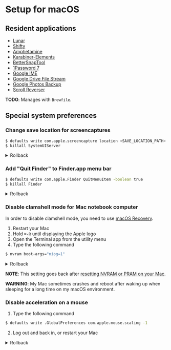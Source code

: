 # Setup for macOS
## Resident applications
- [Lunar](https://lunar.fyi)
- [Shifty](https://shifty.natethompson.io/en/)
- [Amphetamine](https://apps.apple.com/jp/app/amphetamine/id937984704)
- [Karabiner-Elements](https://karabiner-elements.pqrs.org)
- [BetterSnapTool](https://apps.apple.com/jp/app/bettersnaptool/id417375580)
- [1Password 7](https://1password.com/jp/downloads/mac/)
- [Google IME](https://www.google.co.jp/ime/)
- [Google Drive File Stream](https://support.google.com/drive/answer/7329379)
- [Google Photos Backup](https://photos.google.com/apps)
- [Scroll Reverser](https://pilotmoon.com/scrollreverser/)

**TODO**: Manages with `Brewfile`.

## Special system preferences
### Change save location for screencaptures
```bash
$ defaults write com.apple.screencapture location <SAVE_LOCATION_PATH>
$ killall SystemUIServer
```

<details><summary>Rollback</summary>

```bash
$ defaults delete com.apple.screencapture location
$ killall SystemUIServer
```
</details>

### Add "Quit Finder" to Finder.app menu bar
```bash
$ defaults write com.apple.Finder QuitMenuItem -boolean true
$ killall Finder
```

<details><summary>Rollback</summary>

```bash
$ defaults delete com.apple.Finder QuitMenuItem
$ killall Finder
```
</details>

### Disable clamshell mode for Mac notebook computer
In order to disable clamshell mode, you need to use [macOS Recovery](https://support.apple.com/en-us/HT201314).

1. Restart your Mac
2. Hold `⌘-R` until displaying the Apple logo
3. Open the Terminal app from the utility menu
4. Type the following command
```bash
$ nvram boot-args="niog=1"
```

<details><summary>Rollback</summary>

1. Same as the setup procedure 1-3
2. Type the following command
```bash
$ nvram -d boot-args
```
</details>

**NOTE**: This setting goes back after [resetting NVRAM or PRAM on your Mac](https://support.apple.com/en-us/HT204063).

**WARNING**: My Mac sometimes crashes and reboot after waking up when sleeping for a long time on my macOS environment.

### Disable acceleration on a mouse
1. Type the following command
```bash
$ defaults write .GlobalPreferences com.apple.mouse.scaling -1
```
2. Log out and back in, or restart your Mac

<details><summary>Rollback</summary>

1. Type the following command
```bash
$ defaults write .GlobalPreferences com.apple.mouse.scaling 1
```
2. Log out and back in, or restart your Mac
</details>

